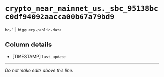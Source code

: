# `crypto_near_mainnet_us._sbc_95138bcc0df94092aacca00b67a79bd9`
`bq-1` | `bigquery-public-data`

## Column details
* [TIMESTAMP] `last_update`

-------------------------------------------------------------------------------
*Do not make edits above this line.*

